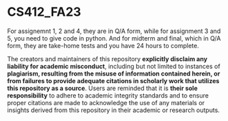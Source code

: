 # CS412_FA23
For assignemnt 1, 2 and 4, they are in Q/A form, while for assignment 3 and 5, you need to give code in python. And for midterm and final, which in Q/A form, they are take-home tests and you have 24 hours to complete. 

The creators and maintainers of this repository **explicitly disclaim any liability for academic misconduct**, including but not limited to instances of **plagiarism, resulting from the misuse of information contained herein, or from failures to provide adequate citations in scholarly work that utilizes this repository as a source**. Users are reminded that it is **their sole responsibility** to adhere to academic integrity standards and to ensure proper citations are made to acknowledge the use of any materials or insights derived from this repository in their academic or research outputs.
